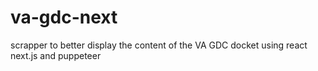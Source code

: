 # va-gdc-next
scrapper to better display the content of the VA GDC docket using react next.js and puppeteer
